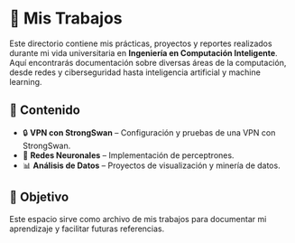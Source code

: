 # 📂 Mis Trabajos  

Este directorio contiene mis prácticas, proyectos y reportes realizados durante mi vida universitaria en **Ingeniería en Computación Inteligente**. Aquí encontrarás documentación sobre diversas áreas de la computación, desde redes y ciberseguridad hasta inteligencia artificial y machine learning.  

## 📌 Contenido  
- 🔒 **VPN con StrongSwan** – Configuración y pruebas de una VPN con StrongSwan.  
- 🤖 **Redes Neuronales** – Implementación de perceptrones.
- 📊 **Análisis de Datos** – Proyectos de visualización y minería de datos.  

## 🚀 Objetivo  
Este espacio sirve como archivo de mis trabajos para documentar mi aprendizaje y facilitar futuras referencias.  
